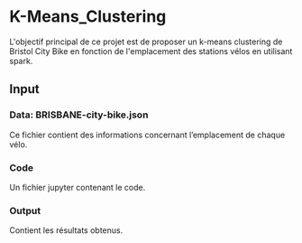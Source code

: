 # K-Means_Clustering

L'objectif principal de ce projet est de proposer un k-means clustering de Bristol City Bike en fonction de l'emplacement des stations vélos en utilisant spark.
## Input
 ### Data: BRISBANE-city-bike.json 
Ce fichier contient des informations concernant l’emplacement de chaque vélo.

### Code
Un fichier jupyter contenant le code.

### Output
Contient les résultats obtenus.
